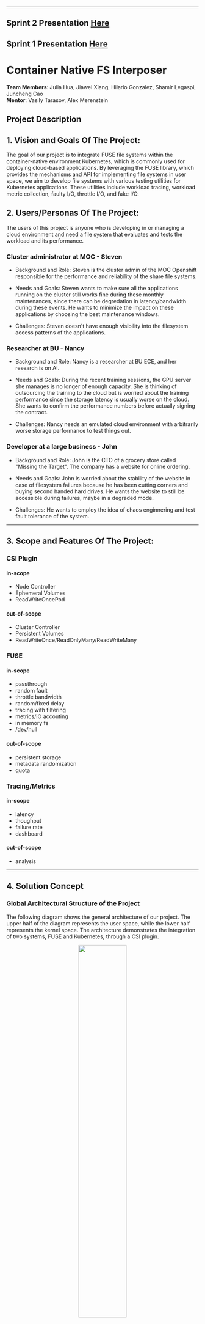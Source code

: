 ** **
## Sprint 2 Presentation [Here](https://drive.google.com/file/d/1uCAigyRg6A2l4iw9vFUE9lcXuRVmmxaq/view?usp=sharing)
## Sprint 1 Presentation [Here](https://drive.google.com/file/d/181ri_21EBSxvOOHjBrGhNJPuYTLsopJ7/view?usp=sharing)


# Container Native FS Interposer

**Team Members**: Julia Hua, Jiawei Xiang, Hilario Gonzalez, Shamir Legaspi, Juncheng Cao  
**Mentor**: Vasily Tarasov, Alex Merenstein  

## Project Description

## 1.   Vision and Goals Of The Project:

The goal of our project is to integrate FUSE file systems within the container-native environment Kubernetes, which is commonly used for deploying cloud-based applications. By leveraging the FUSE library, which provides the mechanisms and API for implementing file systems in user space, we aim to develop file systems with various testing utilities for Kubernetes applications. These utilities include workload tracing, workload metric collection, faulty I/O, throttle I/O, and fake I/O.

## 2. Users/Personas Of The Project:

The users of this project is anyone who is developing in or managing a cloud environment and need a file system that evaluates and tests the workload and its performance. 

### Cluster administrator at MOC - Steven

- Background and Role: Steven is the cluster admin of the MOC Openshift responsible for the performance and reliability of the share file systems.

- Needs and Goals: Steven wants to make sure all the applications running on the cluster still works fine during these monthly maintenances, since there can be degredation in latency/bandwidth during these events. He wants to minimize the impact on these applications by choosing the best maintenance windows. 

- Challenges: Steven doesn't have enough visibility into the filesystem access patterns of the applications.

### Researcher at BU - Nancy

- Background and Role: Nancy is a researcher at BU ECE, and her research is on AI.

- Needs and Goals: During the recent training sessions, the GPU server she manages is no longer of enough capacity. She is thinking of outsourcing the training to the cloud but is worried about the training performance since the storage latency is usually worse on the cloud. She wants to confirm the performance numbers before actually signing the contract.

- Challenges: Nancy needs an emulated cloud environment with arbitrarily worse storage performance to test things out.

### Developer at a large business - John

- Background and Role: John is the CTO of a grocery store called "Missing the Target". The company has a website for online ordering.

- Needs and Goals: John is worried about the stability of the website in case of filesystem failures because he has been cutting corners and buying second handed hard drives. He wants the website to still be accessible during failures, maybe in a degraded mode.

- Challenges: He wants to employ the idea of chaos enginnering and test fault tolerance of the system.

** **

## 3.   Scope and Features Of The Project:

### CSI Plugin
#### in-scope
- Node Controller
- Ephemeral Volumes
- ReadWriteOncePod
#### out-of-scope
- Cluster Controller
- Persistent Volumes
- ReadWriteOnce/ReadOnlyMany/ReadWriteMany

### FUSE
#### in-scope
- passthrough
- random fault
- throttle bandwidth
- random/fixed delay
- tracing with filtering
- metrics/IO accouting
- in memory fs
- /dev/null
#### out-of-scope
- persistent storage 
- metadata randomization
- quota

### Tracing/Metrics
#### in-scope
- latency
- thoughput
- failure rate
- dashboard
#### out-of-scope
- analysis

** **

## 4. Solution Concept

### Global Architectural Structure of the Project

The following diagram shows the general architecture of our project. The upper half of the diagram represents the user space, while the lower half represents the kernel space. The architecture demonstrates the integration of two systems, FUSE and Kubernetes, through a CSI plugin.

<p align="center">
<img src="./images/overallDiagram.png" width="50%">
</p>
<p align="center">
Diagram 1: General Architecture of Project
</p>

The FUSE library provides a mechanism and an API for implementing full-fledged file systems in user space, which makes developing a new file system significantly easier and safer compared to kernel based file systems. This also enables quick development of various “utility” file systems that layer on top of other file systems to add new functionalities.  For example, a file system that injects random errors to evaluate applications’ error handling, a file system that logs activity for later analysis or playback, or a file system that throttles I/O operations for quality of service (QoS) purposes or reducing the load on backend. The diagram above illustrates a request (i.e., system call) from userspace to the virtual file system (VFS) and subsequently the FUSE kernel module. FUSE then forwards these IO requests to the handler, which is our utility FUSE implementation. 

Applications are now often deployed in container native environments, such as Kubernetes.  In Kubernetes, storage is provided to workloads (“pods”) via volumes (“persistent volumes, PVs”) that are usually formatted with a file system such as ext4 or xfs.  To use a FUSE-based stackable utility file system with these volumes and workloads, some integration with Kubernetes is required. As shown in the diagram, this integration will be implemented by a CSI node plugin.

#### Architecture of the CSI plugin

##### Generic CSI Architecture
![](./images/csi-arch-rev1.png)

##### CSI sidecar Architecture to allow volume stacking
![](./images/csi-sidecar.png)

### Design Discussion

1. FUSE itself may introduce too much noise/overhead. This will be evaluated by running expriments with data-intensive applications.
2. CSI filesystems stacking would be a nice addition, if time allows.

## 5. Acceptance criteria

1. Create a new CSI plugin for Kubernetes that allows users to mount a stackable FUSE-based file system over another file system.

2. Implement utility FUSE file systems that provide workload tracing, workload metric collection, faulty I/O, throttle I/O, and fake IO.

3. Run experiments with several data-intensive applications using the 2 technologies above. Perform descriptive analysis of applications’ behavior when a utility file system is used.

## 6.  Release Planning:

1. Sprint 1
Research existing projects, learn k8s, grafana, prometheus, Go, C and FUSE.

Links for reference:
- https://kubernetes.io/docs/concepts/storage/storage-classes/
- https://kubernetes.io/docs/concepts/storage/ephemeral-volumes/
- https://kubernetes-csi.github.io/docs/introduction.html
- https://chaos-mesh.org/docs/simulate-io-chaos-on-kubernetes/
- https://github.com/chaos-mesh/toda
- https://grafana.com/
- https://opentelemetry.io/
- https://prometheus.io/

Artifacts:
- Diagrams for the system architecture
- A test kubernetes cluster with example CSI plugins/monitoring stack installed

2. Sprint 2
- Create scaffold for the CSI plugin
- Mount the passthrough FUSE filesystem

3. Sprint 3
- Implement new utility FUSE filesystems for throttling/fault injection/etc.
- Integrate the FUSE filesystems with CSI

4. Sprint 4
- Implement tracing and metrics with OTEL
- Implement a dashboard for visualizing these signals

5. Sprint 5
- Run experiments with data-intensive application

** **



